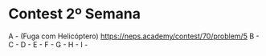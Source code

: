 # Contest 2º Semana
A - (Fuga com Helicóptero) https://neps.academy/contest/70/problem/5
B - 
C -
D -
E - 
F -
G -
H -
I -

